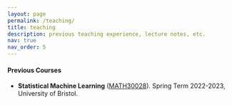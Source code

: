 ```yaml
---
layout: page
permalink: /teaching/
title: teaching
description: previous teaching experience, lecture notes, etc.
nav: true
nav_order: 5
---
```


#### Previous Courses 
- **Statistical Machine Learning** ([MATH30028](https://www.bristol.ac.uk/unit-programme-catalogue/UnitDetails.jsa?ayrCode=25%2F26&unitCode=MATH30028)).  Spring Term 2022-2023, University of Bristol. 
